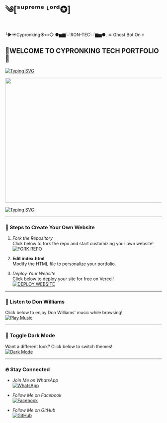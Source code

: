 #   ༄[ˢᵘᵖʳᵉᵐᵉ ᴸᵒʳᵈ✪]
╰►☀Cypronking☀⊷◇ 
●▅▆𓆩𓆪RON-TEC𓆩𓆪▆▅●.
 ☠ Ghost Bot On 💀
## 🌟WELCOME TO CYPRONKING TECH PORTFOLIO🌟

[![Typing SVG](https://readme-typing-svg.herokuapp.com?font=Rockstar-ExtraBold&size=30&pause=1000&color=red&center=true&vCenter=true&width=815&height=60&lines=🩸⃟+✚+✚+✚+✚+✚+✚+✚+✚+✚+✚+✜+✜+✚+✚+✚+✚)](https://git.io/typing-svg) 

<p align="center">
<img src="https://files.catbox.moe/gl24xq.png" width="900" height="400" />
</p>

[![Typing SVG](https://readme-typing-svg.herokuapp.com?font=Rockstar-ExtraBold&size=30&pause=1000&color=red&center=true&vCenter=true&width=815&height=60&lines=RON-TECH🩸⃟༑༑+𝗪𝗘𝗕🩸⃟༑༑+𝗖𝗥𝗘𝗔𝗧𝗘𝗗+𝗕𝗬+🩸⃟༑༑CYPRONKING)](https://git.io/typing-svg) 

---

### 🚀 Steps to Create Your Own Website
1. *Fork the Repository*  
   Click below to fork the repo and start customizing your own website!  
   [![FORK REPO](https://img.shields.io/badge/FORK-REPO-blue?style=for-the-badge&logo=github)](https://github.com/jtechde/jamestech-new-web-for_beginners/fork)

2. **Edit index.html**  
   Modify the HTML file to personalize your portfolio.  

3. *Deploy Your Website*  
   Click below to deploy your site for free on Vercel!  
   [![DEPLOY WEBSITE](https://img.shields.io/badge/DEPLOY-FREE-red?style=for-the-badge&logo=vercel)](https://vercel.com)

---

### 🎵 Listen to Don Williams
Click below to enjoy Don Williams' music while browsing!  
[![Play Music](https://img.shields.io/badge/🎵-Play%20Music-green?style=for-the-badge)](https://youtu.be/lC5-cNm7HFw)

---

### 🌙 Toggle Dark Mode
Want a different look? Click below to switch themes!  
[![Dark Mode](https://img.shields.io/badge/🌙-Dark%20Mode-black?style=for-the-badge)](#)

---

### 🔥 Stay Connected
- *Join Me on WhatsApp*  
  [![WhatsApp](https://img.shields.io/badge/WhatsApp-Chat-green?style=for-the-badge&logo=whatsapp)](https://wa.me/254111204968)
  
- *Follow Me on Facebook*  
  [![Facebook](https://img.shields.io/badge/Facebook-Profile-blue?style=for-the-badge&logo=facebook)](https://www.facebook.com/profile.php?id=100095314996312)

- *Follow Me on GitHub*  
  [![GitHub](https://img.shields.io/badge/GitHub-Cypronking-black?style=for-the-badge&logo=github)](https://github.com/kenyanbeb)
